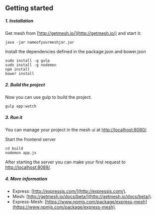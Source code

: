 Getting started
--------------
##### 1. Installation
Get mesh from [http://getmesh.io/](http://getmesh.io/) and start it:

```shell
java -jar nameofyourmeshjar.jar
```

Install the dependencies defined in the package.json and bower.json

```shell
sudo install -g gulp
sudo install -g nodemon
npm install
bower install
```

##### 2. Build the project
Now you can use gulp to build the project.

```shell
gulp app:watch
```

##### 3. Run it
You can manage your project in the mesh ui at [http://localhost:8080/](http://localhost:8080).

Start the frontend server

```shell
cd build
nodemon app.js
```

After starting the server you can make your first request to [http://localhost:8089/](http://localhost:8089).



##### 4. More information

- Express: [http://expressjs.com/](http://expressjs.com/).
- Mesh: [http://getmesh.io/docs/beta/](http://getmesh.io/docs/beta/).
- Express-Mesh: [https://www.npmjs.com/package/express-mesh](https://www.npmjs.com/package/express-mesh).
